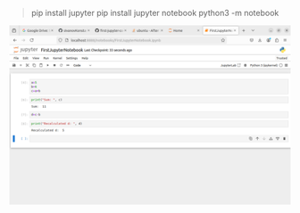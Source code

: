 > pip install jupyter 
> pip install jupyter notebook
> python3 -m notebook

![coding inside the jupyter notebooks](<Screenshot from 2024-11-19 20-15-35.png>)